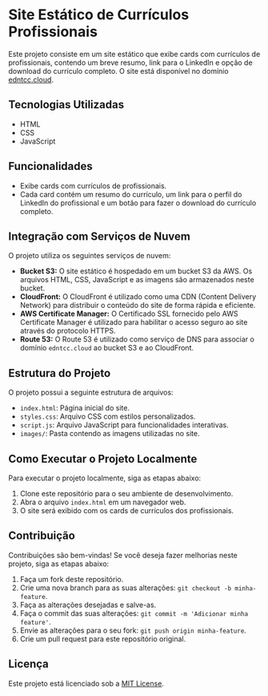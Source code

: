 # Site Estático de Currículos Profissionais

Este projeto consiste em um site estático que exibe cards com currículos de profissionais, contendo um breve resumo, link para o LinkedIn e opção de download do currículo completo. O site está disponível no domínio [edntcc.cloud](https://edntcc.cloud).

## Tecnologias Utilizadas

- HTML
- CSS
- JavaScript

## Funcionalidades

- Exibe cards com currículos de profissionais.
- Cada card contém um resumo do currículo, um link para o perfil do LinkedIn do profissional e um botão para fazer o download do currículo completo.

## Integração com Serviços de Nuvem

O projeto utiliza os seguintes serviços de nuvem:

- **Bucket S3:** O site estático é hospedado em um bucket S3 da AWS. Os arquivos HTML, CSS, JavaScript e as imagens são armazenados neste bucket.
- **CloudFront:** O CloudFront é utilizado como uma CDN (Content Delivery Network) para distribuir o conteúdo do site de forma rápida e eficiente.
- **AWS Certificate Manager:** O Certificado SSL fornecido pelo AWS Certificate Manager é utilizado para habilitar o acesso seguro ao site através do protocolo HTTPS.
- **Route 53:** O Route 53 é utilizado como serviço de DNS para associar o domínio `edntcc.cloud` ao bucket S3 e ao CloudFront.

## Estrutura do Projeto

O projeto possui a seguinte estrutura de arquivos:

- `index.html`: Página inicial do site.
- `styles.css`: Arquivo CSS com estilos personalizados.
- `script.js`: Arquivo JavaScript para funcionalidades interativas.
- `images/`: Pasta contendo as imagens utilizadas no site.

## Como Executar o Projeto Localmente

Para executar o projeto localmente, siga as etapas abaixo:

1. Clone este repositório para o seu ambiente de desenvolvimento.
2. Abra o arquivo `index.html` em um navegador web.
3. O site será exibido com os cards de currículos dos profissionais.

## Contribuição

Contribuições são bem-vindas! Se você deseja fazer melhorias neste projeto, siga as etapas abaixo:

1. Faça um fork deste repositório.
2. Crie uma nova branch para as suas alterações: `git checkout -b minha-feature`.
3. Faça as alterações desejadas e salve-as.
4. Faça o commit das suas alterações: `git commit -m 'Adicionar minha feature'`.
5. Envie as alterações para o seu fork: `git push origin minha-feature`.
6. Crie um pull request para este repositório original.

## Licença

Este projeto está licenciado sob a [MIT License](LICENSE).

